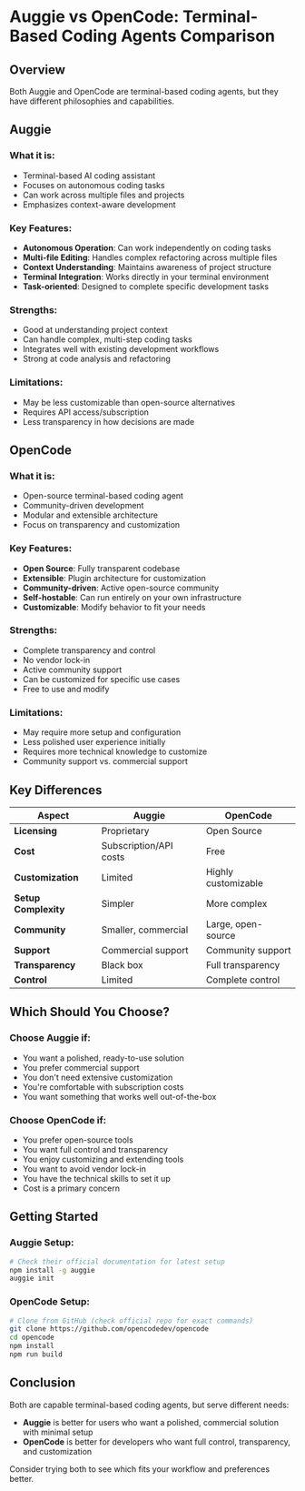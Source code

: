 # Auggie vs OpenCode: Terminal-Based Coding Agents Comparison

## Overview

Both Auggie and OpenCode are terminal-based coding agents, but they have different philosophies and capabilities.

## **Auggie**

### What it is:
- Terminal-based AI coding assistant
- Focuses on autonomous coding tasks
- Can work across multiple files and projects
- Emphasizes context-aware development

### Key Features:
- **Autonomous Operation**: Can work independently on coding tasks
- **Multi-file Editing**: Handles complex refactoring across multiple files
- **Context Understanding**: Maintains awareness of project structure
- **Terminal Integration**: Works directly in your terminal environment
- **Task-oriented**: Designed to complete specific development tasks

### Strengths:
- Good at understanding project context
- Can handle complex, multi-step coding tasks
- Integrates well with existing development workflows
- Strong at code analysis and refactoring

### Limitations:
- May be less customizable than open-source alternatives
- Requires API access/subscription
- Less transparency in how decisions are made

## **OpenCode**

### What it is:
- Open-source terminal-based coding agent
- Community-driven development
- Modular and extensible architecture
- Focus on transparency and customization

### Key Features:
- **Open Source**: Fully transparent codebase
- **Extensible**: Plugin architecture for customization
- **Community-driven**: Active open-source community
- **Self-hostable**: Can run entirely on your own infrastructure
- **Customizable**: Modify behavior to fit your needs

### Strengths:
- Complete transparency and control
- No vendor lock-in
- Active community support
- Can be customized for specific use cases
- Free to use and modify

### Limitations:
- May require more setup and configuration
- Less polished user experience initially
- Requires more technical knowledge to customize
- Community support vs. commercial support

## **Key Differences**

| Aspect | Auggie | OpenCode |
|--------|--------|----------|
| **Licensing** | Proprietary | Open Source |
| **Cost** | Subscription/API costs | Free |
| **Customization** | Limited | Highly customizable |
| **Setup Complexity** | Simpler | More complex |
| **Community** | Smaller, commercial | Large, open-source |
| **Support** | Commercial support | Community support |
| **Transparency** | Black box | Full transparency |
| **Control** | Limited | Complete control |

## **Which Should You Choose?**

### Choose Auggie if:
- You want a polished, ready-to-use solution
- You prefer commercial support
- You don't need extensive customization
- You're comfortable with subscription costs
- You want something that works well out-of-the-box

### Choose OpenCode if:
- You prefer open-source tools
- You want full control and transparency
- You enjoy customizing and extending tools
- You want to avoid vendor lock-in
- You have the technical skills to set it up
- Cost is a primary concern

## **Getting Started**

### Auggie Setup:
```bash
# Check their official documentation for latest setup
npm install -g auggie
auggie init
```

### OpenCode Setup:
```bash
# Clone from GitHub (check official repo for exact commands)
git clone https://github.com/opencodedev/opencode
cd opencode
npm install
npm run build
```

## **Conclusion**

Both are capable terminal-based coding agents, but serve different needs:

- **Auggie** is better for users who want a polished, commercial solution with minimal setup
- **OpenCode** is better for developers who want full control, transparency, and customization

Consider trying both to see which fits your workflow and preferences better.
